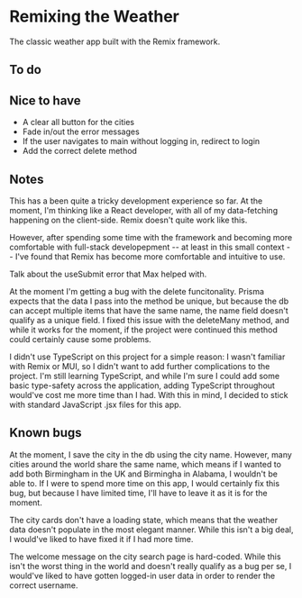# Remixing the Weather

The classic weather app built with the Remix framework.

## To do

## Nice to have

* A clear all button for the cities
* Fade in/out the error messages
* If the user navigates to main without logging in, redirect to login
* Add the correct delete method

## Notes 

This has a been quite a tricky development experience so far. At the moment, I'm thinking like a React developer, with all of my data-fetching happening on the client-side. Remix doesn't quite work like this.

However, after spending some time with the framework and becoming more comfortable with full-stack developepment -- at least in this small context -- I've found that Remix has become more comfortable and intuitive to use. 

Talk about the useSubmit error that Max helped with. 

At the moment I'm getting a bug with the delete funcitonality. Prisma expects that the data I pass into the method be unique, but because the db can accept multiple items that have the same name, the name field doesn't qualify as a unique field. I fixed this issue with the deleteMany method, and while it works for the moment, if the project were continued this method could certainly cause some problems.  

I didn't use TypeScript on this project for a simple reason: I wasn't familiar with Remix or MUI, so I didn't want to add further complications to the project. I'm still learning TypeScript, and while I'm sure I could add some basic type-safety across the application, adding TypeScript throughout would've cost me more time than I had. With this in mind, I decided to stick with standard JavaScript .jsx files for this app.  

## Known bugs

At the moment, I save the city in the db using the city name. However, many cities around the world share the same name, which means if I wanted to add both Birmingham in the UK and Birmingha in Alabama, I wouldn't be able to. If I were to spend more time on this app, I would certainly fix this bug, but because I have limited time, I'll have to leave it as it is for the moment.   

The city cards don't have a loading state, which means that the weather data doesn't populate in the most elegant manner. While this isn't a big deal, I would've liked to have fixed it if I had more time. 

The welcome message on the city search page is hard-coded. While this isn't the worst thing in the world and doesn't really qualify as a bug per se, I would've liked to have gotten logged-in user data in order to render the correct username. 
